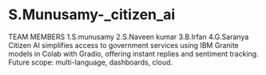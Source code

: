 # S.Munusamy-_citizen_ai
TEAM MEMBERS  1.S.munusamy 2.S.Naveen kumar 3.B.Irfan 4.G.Saranya Citizen AI simplifies access to government services using IBM Granite models in Colab with Gradio, offering instant replies and sentiment tracking. Future scope: multi-language, dashboards, cloud.
